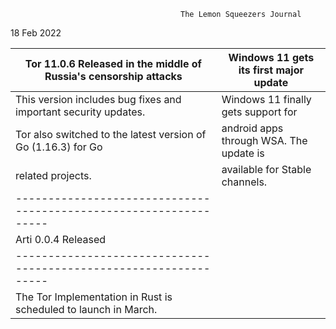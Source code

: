                                           The Lemon Squeezers Journal
18 Feb 2022

Tor 11.0.6 Released in the middle of Russia's censorship attacks |  Windows 11 gets its first major update  |
-----------------------------------------------------------------|------------------------------------------|
This version includes bug fixes and important security updates.  | Windows 11 finally gets support for 
Tor also switched to the latest version of Go (1.16.3) for Go    | android apps through WSA. The update is 
related projects.                                                | available for Stable channels.
-----------------------------------------------------------------|
Arti 0.0.4 Released                                              |
-----------------------------------------------------------------|
The Tor Implementation in Rust is scheduled to launch in March.  |

      
